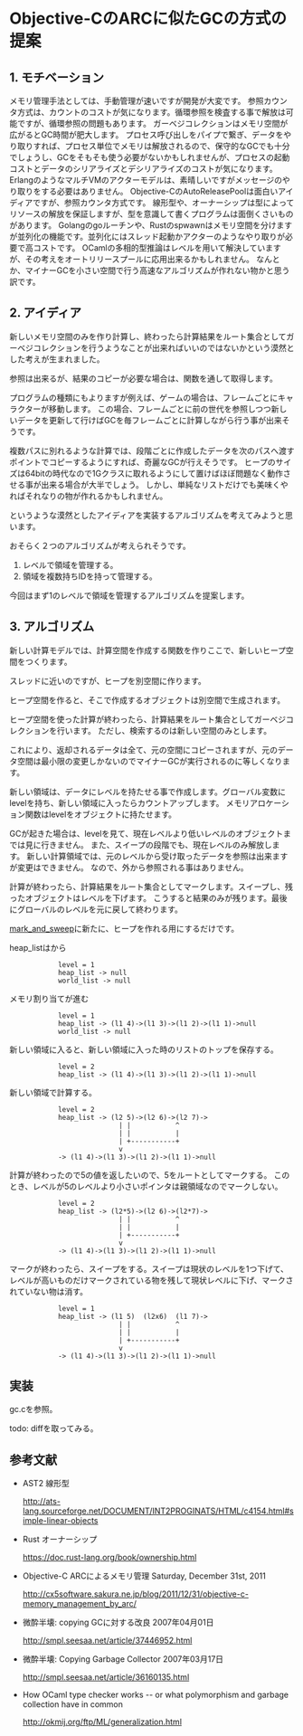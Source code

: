 # Objective-CのARCに似たGCの方式の提案

## 1. モチベーション

メモリ管理手法としては、手動管理が速いですが開発が大変です。
参照カウンタ方式は、カウントのコストが気になります。循環参照を検査する事で解放は可能ですが、循環参照の問題もあります。
ガーベジコレクションはメモリ空間が広がるとGC時間が肥大します。
プロセス呼び出しをパイプで繋ぎ、データをやり取りすれば、プロセス単位でメモリは解放されるので、保守的なGCでも十分でしょうし、GCをそもそも使う必要がないかもしれませんが、プロセスの起動コストとデータのシリアライズとデシリアライズのコストが気になります。
ErlangのようなマルチVMのアクターモデルは、素晴しいですがメッセージのやり取りをする必要はありません。
Objective-CのAutoReleasePoolは面白いアイディアですが、参照カウンタ方式です。
線形型や、オーナーシップは型によってリソースの解放を保証しますが、型を意識して書くプログラムは面倒くさいものがあります。
Golangのgoルーチンや、Rustのspwawnはメモリ空間を分けますが並列化の機能です。並列化にはスレッド起動かアクターのようなやり取りが必要で高コストです。
OCamlの多相的型推論はレベルを用いて解決していますが、その考えをオートリリースプールに応用出来るかもしれません。
なんとか、マイナーGCを小さい空間で行う高速なアルゴリズムが作れない物かと思う訳です。

## 2. アイディア

新しいメモリ空間のみを作り計算し、終わったら計算結果をルート集合としてガーベジコレクションを行うようなことが出来ればいいのではないかという漠然とした考えが生まれました。

参照は出来るが、結果のコピーが必要な場合は、関数を通して取得します。

プログラムの種類にもよりますが例えば、ゲームの場合は、フレームごとにキャラクターが移動します。
この場合、フレームごとに前の世代を参照しつつ新しいデータを更新して行けばGCを毎フレームごとに計算しながら行う事が出来そうです。

複数パスに別れるような計算では、段階ごとに作成したデータを次のパスへ渡すポイントでコピーするようにすれば、奇麗なGCが行えそうです。
ヒープのサイズは64bitの時代なので1Gクラスに取れるようにして置けばほぼ問題なく動作させる事が出来る場合が大半でしょう。
しかし、単純なリストだけでも美味くやればそれなりの物が作れるかもしれません。

というような漠然としたアイディアを実装するアルゴリズムを考えてみようと思います。

おそらく２つのアルゴリズムが考えられそうです。

1. レベルで領域を管理する。
2. 領域を複数持ちIDを持って管理する。

今回はまず1のレベルで領域を管理するアルゴリズムを提案します。

## 3. アルゴリズム

新しい計算モデルでは、計算空間を作成する関数を作りここで、新しいヒープ空間をつくります。

スレッドに近いのですが、ヒープを別空間に作ります。

ヒープ空間を作ると、そこで作成するオブジェクトは別空間で生成されます。

ヒープ空間を使った計算が終わったら、計算結果をルート集合としてガーベジコレクションを行います。
ただし、検索するのは新しい空間のみとします。

これにより、返却されるデータは全て、元の空間にコピーされますが、元のデータ空間は最小限の変更しかないのでマイナーGCが実行されるのに等しくなります。

新しい領域は、データにレベルを持たせる事で作成します。グローバル変数にlevelを持ち、新しい領域に入ったらカウントアップします。
メモリアロケーション関数はlevelをオブジェクトに持たせます。

GCが起きた場合は、levelを見て、現在レベルより低いレベルのオブジェクトまでは見に行きません。
また、スイープの段階でも、現在レベルのみ解放します。
新しい計算領域では、元のレベルから受け取ったデータを参照は出来ますが変更はできません。
なので、外から参照される事はありません。

計算が終わったら、計算結果をルート集合としてマークします。スイープし、残ったオブジェクトはレベルを下げます。
こうすると結果のみが残ります。最後にグローバルのレベルを元に戻して終わります。

[mark_and_sweep](../mark_and_sweep)に新たに、ヒープを作れる用にするだけです。

heap_listはから

				level = 1
    			heap_list -> null
                world_list -> null

メモリ割り当てが進む

				level = 1
    			heap_list -> (l1 4)->(l1 3)->(l1 2)->(l1 1)->null
                world_list -> null

新しい領域に入ると、新しい領域に入った時のリストのトップを保存する。

				level = 2
    			heap_list -> (l1 4)->(l1 3)->(l1 2)->(l1 1)->null

新しい領域で計算する。

				level = 2
    			heap_list -> (l2 5)->(l2 6)->(l2 7)->
                               | |           ^
                               | |           |
                               | +-----------+
                               v
    			-> (l1 4)->(l1 3)->(l1 2)->(l1 1)->null


計算が終わったので5の値を返したいので、5をルートとしてマークする。
このとき、レベルが5のレベルより小さいポインタは親領域なのでマークしない。

				level = 2
    			heap_list -> (l2*5)->(l2 6)->(l2*7)->
                               | |           ^
                               | |           |
                               | +-----------+
                               v
    			-> (l1 4)->(l1 3)->(l1 2)->(l1 1)->null

マークが終わったら、スイープをする。スイープは現状のレベルを1つ下げて、レベルが高いものだけマークされている物を残して現状レベルに下げ、マークされていない物は消す。

				level = 1
    			heap_list -> (l1 5)  (l2x6)  (l1 7)->
                               | |           ^
                               | |           |
                               | +-----------+
                               v
    			-> (l1 4)->(l1 3)->(l1 2)->(l1 1)->null

## 実装

gc.cを参照。

todo: diffを取ってみる。

## 参考文献

- AST2 線形型

    http://ats-lang.sourceforge.net/DOCUMENT/INT2PROGINATS/HTML/c4154.html#simple-linear-objects

- Rust オーナーシップ

    https://doc.rust-lang.org/book/ownership.html

- Objective-C ARCによるメモリ管理 Saturday, December 31st, 2011

    http://cx5software.sakura.ne.jp/blog/2011/12/31/objective-c-memory_management_by_arc/

- 微酔半壊: copying GCに対する改良 2007年04月01日

    http://smpl.seesaa.net/article/37446952.html

- 微酔半壊: Copying Garbage Collector 2007年03月17日

    http://smpl.seesaa.net/article/36160135.html

- How OCaml type checker works -- or what polymorphism and garbage collection have in common

    http://okmij.org/ftp/ML/generalization.html
